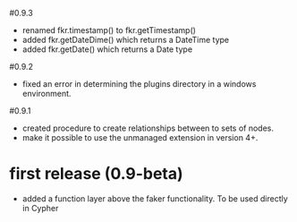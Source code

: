#0.9.3

* renamed fkr.timestamp() to fkr.getTimestamp()
* added fkr.getDateDime() which returns a DateTime type
* added fkr.getDate() which returns a Date type

#0.9.2

* fixed an error in determining the plugins directory in a windows environment.

#0.9.1

* created procedure to create relationships between to sets of nodes.
* make it possible to use the unmanaged extension in version 4+.

# first release (0.9-beta)

* added a function layer above the faker functionality. To be used directly in Cypher
